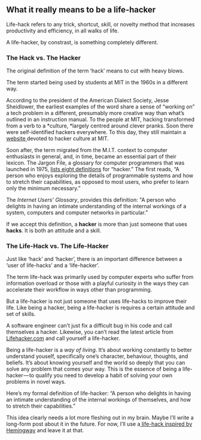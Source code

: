 ## What it really means to be a life-hacker

Life-hack refers to any trick, shortcut, skill, or novelty method that increases productivity and efficiency, in all walks of life.

A life-hacker, by constrast, is something completely different.

### The Hack vs. The Hacker

The original definition of the term ‘hack’ means to cut with heavy blows.

The term started being used by students at MIT in the 1960s in a different way.

According to the president of the American Dialect Society, Jesse Sheidlower, the earliest examples of the word share a sense of “working on” a tech problem in a different, presumably more creative way than what’s outlined in an instruction manual. To the people at MIT, hacking transformed from a verb to a *culture, *largely centred around clever pranks. Soon there were self-identified hackers everywhere. To this day, they still maintain a [website ](http://hacks.mit.edu/Hacks/Gallery.html)devoted to hacker culture at MIT.

Soon after, the term migrated from the M.I.T. context to computer enthusiasts in general, and, in time, became an essential part of their lexicon. The Jargon File, a glossary for computer programmers that was launched in 1975, [lists eight definitions](http://www.catb.org/jargon/html/H/hacker.html) for “hacker.” The first reads, “A person who enjoys exploring the details of programmable systems and how to stretch their capabilities, as opposed to most users, who prefer to learn only the minimum necessary.”

The *Internet Users’ Glossary*, provides this definition:
"A person who delights in having an intimate understanding of the internal workings of a system, computers and computer networks in particular.”

If we accept this definition, a **hacker** is more than just someone that uses **hacks**. It is both an attitude and a skill.

### The Life-Hack vs. The Life-Hacker

Just like ‘hack’ and ‘hacker’, there is an important difference between a ‘user of life-hacks’ and a ‘life-hacker’.

The term life-hack was primarily used by computer experts who suffer from information overload or those with a playful curiosity in the ways they can accelerate their workflow in ways other than programming.

But a life-hacker is not just someone that uses life-hacks to improve their life. Like being a hacker, being a life-hacker is requires a certain attitude and set of skills.

A software engineer can’t just fix a difficult bug in his code and call themselves a hacker. Likewise, you can’t read the latest article from [Lifehacker.com](http://www.lifehacker.com) and call yourself a life-hacker.

Being a life-hacker is a *way of living*. It’s about working constantly to better understand youself, specifically one’s character, behaviour, thoughts, and beliefs. It’s about knowing yourself and the world so deeply that you can solve any problem that comes your way. This is the essence of being a life-hacker — to qualify you need to develop a habit of solving your own problems in novel ways.

Here’s my formal definition of life-hacker:
“A person who delights in having an intimate understanding of the internal workings of themselves, and how to stretch their capabilities.”

This idea clearly needs a lot more fleshing out in my brain. Maybe I’ll write a long-form post about it in the future. For now, I’ll use a[ life-hack inspired by Hemingway](http://lifehacker.com/5278762/stop-writing-mid-sentence-to-ward-off-writers-block) and leave it at that.
